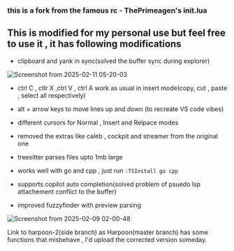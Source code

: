 ### this is a fork from the famous rc - ThePrimeagen's init.lua

## This is modified for my personal use but feel free to use it , it has following modifications
- clipboard and yank in sync(solved the buffer sync during explorer)

![Screenshot from 2025-02-11 05-20-03](https://github.com/user-attachments/assets/cbde3173-d7c8-4f09-bf3c-6c9ba1817d54)



- ctrl C , ctlr X ,ctrl V , ctrl A work as usual in insert mode(copy, cut , paste , select all respectively)
- alt + arrow keys to move lines up and down (to recreate VS code vibes)
- different cursors for Normal , Insert and Relpace modes
- removed the extras like caleb , cockpit and streamer from the original one
- treesitter parses files upto 1mb large
- works well with go and cpp , just run
            ``````:TSInstall go cpp``````
- supports copilot auto completion(solved problem of psuedo lsp attachement conflict to the buffer)



- improved fuzzyfinder with preview parsing

![Screenshot from 2025-02-09 02-00-48](https://github.com/user-attachments/assets/93c5ee56-4bef-4803-82d2-9f5bd76b8546)





Link to harpoon-2(side branch) as Harpoon(master branch) has some functions that misbehave , I'd upload the corrected version someday.
